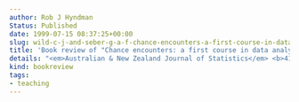 ```yaml
---
author: Rob J Hyndman
Status: Published
date: 1999-07-15 08:37:25+00:00
slug: wild-c-j-and-seber-g-a-f-chance-encounters-a-first-course-in-data-analysis-and-inference
title: 'Book review of "Chance encounters: a first course in data analysis and inference" (Wild & Seber, 2000)'
details: "<em>Australian & New Zealand Journal of Statistics</em> <b>41</b>(4), 493–495"
kind: bookreview
tags:
- teaching
---
```

